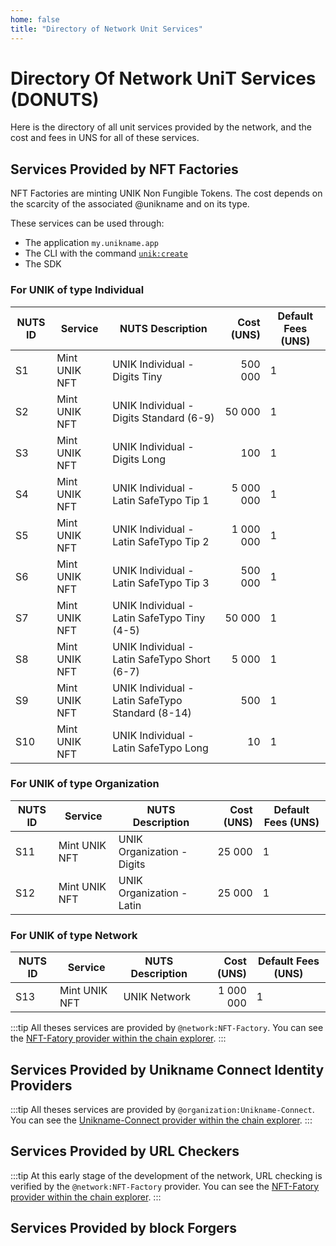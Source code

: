 ```yaml
---
home: false
title: "Directory of Network Unit Services"
---
```


# Directory Of Network UniT Services (DONUTS) <Badge text="Key Concept"/>

Here is the directory of all unit services provided by the network, and the cost and fees in UNS for all of these services.

## Services Provided by NFT Factories

NFT Factories are minting UNIK Non Fungible Tokens. The cost depends on the scarcity of the associated @unikname and on its type.

These services can be used through: 
- The application ``my.unikname.app``
- The CLI with the command [`unik:create`](/uns-use-the-network/cli.html#unik-create)
- The SDK 

### For UNIK of type Individual
| NUTS ID | Service | NUTS Description | Cost (UNS) | Default Fees (UNS) |
|-|-|-|-:|-|
| S1 | Mint UNIK NFT | UNIK Individual - Digits Tiny | 500 000 | 1 |
| S2 | Mint UNIK NFT | UNIK Individual - Digits Standard (6-9) | 50 000 | 1 |
| S3 | Mint UNIK NFT | UNIK Individual - Digits Long | 100 | 1 |
| S4 | Mint UNIK NFT | UNIK Individual - Latin SafeTypo Tip 1 | 5 000 000 | 1 |
| S5 | Mint UNIK NFT | UNIK Individual - Latin SafeTypo Tip 2 | 1 000 000 | 1 |
| S6 | Mint UNIK NFT | UNIK Individual - Latin SafeTypo Tip 3 |   500 000 | 1 |
| S7 | Mint UNIK NFT | UNIK Individual - Latin SafeTypo Tiny (4-5) | 50 000 | 1 |
| S8 | Mint UNIK NFT | UNIK Individual - Latin SafeTypo Short (6-7) | 5 000 | 1 |
| S9 | Mint UNIK NFT | UNIK Individual - Latin SafeTypo Standard (8-14) | 500 | 1 |
| S10 | Mint UNIK NFT | UNIK Individual - Latin SafeTypo Long | 10 | 1 |

### For UNIK of type Organization
| NUTS ID | Service | NUTS Description | Cost (UNS) | Default Fees (UNS) |
|-|-|-|-:|-|
| S11 | Mint UNIK NFT | UNIK Organization - Digits | 25 000 | 1 |
| S12 | Mint UNIK NFT | UNIK Organization - Latin | 25 000 | 1 |

### For UNIK of type Network 
| NUTS ID | Service | NUTS Description | Cost (UNS) | Default Fees (UNS) |
|-|-|-|-:|-|
| S13 | Mint UNIK NFT | UNIK Network | 1 000 000 | 1 |

:::tip
All theses services are provided by `@network:NFT-Factory`. You can see the [NFT-Fatory provider within the chain explorer](https://explorer.uns.network/uniks/fbfbe7d9e8c005f1a9937d9fd17c4ef7da2ff8037a71e6cb7847b302eda4d08a).
:::

## Services Provided by Unikname Connect Identity Providers

:::tip
All theses services are provided by `@organization:Unikname-Connect`. You can see the [Unikname-Connect provider within the chain explorer](https://explorer.uns.network/uniks/c1917f3ccd56a7e47f68028c6970d0b005dc31ebc61ccc6df08d7605bce82a0f).
:::

## Services Provided by URL Checkers

:::tip
At this early stage of the development of the network, URL checking is verified by the `@network:NFT-Factory` provider. You can see the [NFT-Fatory provider within the chain explorer](https://explorer.uns.network/uniks/fbfbe7d9e8c005f1a9937d9fd17c4ef7da2ff8037a71e6cb7847b302eda4d08a).
:::


## Services Provided by block Forgers

